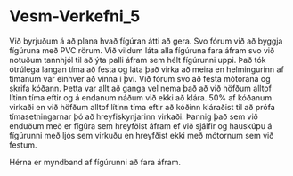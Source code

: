 # Vesm-Verkefni_5
Við byrjuðum á að plana hvað fígúran átti að gera.
Svo fórum við að byggja fígúruna með PVC rörum.
Við vildum láta alla fígúruna fara áfram svo við notuðum tannhjól til að ýta palli áfram sem hélt fígúrunni uppi.
Það tók ótrúlega langan tíma að festa og láta það virka að meira en helmingurinn af tímanum var einhver að vinna í því.
Við fórum svo að festa mótorana og skrifa kóðann.
Þetta var allt að ganga vel nema það að við höfðum alltof lítinn tíma eftir og á endanum náðum við ekki að klára.
50% af kóðanum virkaði en við höfðum alltof lítinn tíma eftir að kóðinn kláraðist til að prófa tímasetningarnar þó að hreyfiskynjarinn virkaði.
Þannig það sem við enduðum með er fígúra sem hreyfðist áfram ef við sjálfir og hauskúpu á fígúrunni með ljós sem virkuðu en hreyfðist ekki með mótornum sem við festum.

Hérna er myndband af fígúrunni að fara áfram.
